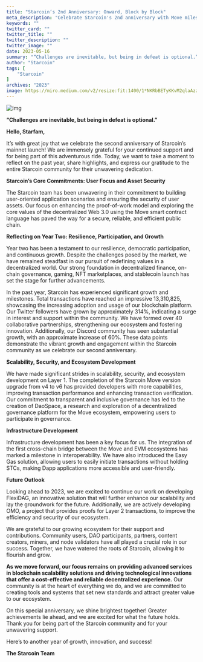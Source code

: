 ```yaml
---
title: "Starcoin’s 2nd Anniversary: Onward, Block by Block"
meta_description: "Celebrate Starcoin's 2nd anniversary with Move milestones and achievements in blockchain growth."
keywords: ""
twitter_card: ""
twitter_title: ""
twitter_description: ""
twitter_image: ""
date: 2023-05-16
summary: "“Challenges are inevitable, but being in defeat is optional.” Hello, Starfam, It’s with great joy that we celebrate the second anniversary of Starcoin’s mainnet launch! We are immensely grateful for your..."
author: "Starcoin"
tags: [
    "Starcoin"
]
archives: "2023"
image: https://miro.medium.com/v2/resize:fit:1400/1*NKRbBETyKKvM2qlaAzz4Zg.png
---
```


![img](https://miro.medium.com/v2/resize:fit:1400/1*NKRbBETyKKvM2qlaAzz4Zg.png)

**“Challenges are inevitable, but being in defeat is optional.”**

**Hello, Starfam,**

It’s with great joy that we celebrate the second anniversary of Starcoin’s mainnet launch! We are immensely grateful for your continued support and for being part of this adventurous ride. Today, we want to take a moment to reflect on the past year, share highlights, and express our gratitude to the entire Starcoin community for their unwavering dedication.

**Starcoin’s Core Commitments: User Focus and Asset Security**

The Starcoin team has been unwavering in their commitment to building user-oriented application scenarios and ensuring the security of user assets. Our focus on enhancing the proof-of-work model and exploring the core values of the decentralized Web 3.0 using the Move smart contract language has paved the way for a secure, reliable, and efficient public chain.

**Reflecting on Year Two: Resilience, Participation, and Growth**

Year two has been a testament to our resilience, democratic participation, and continuous growth. Despite the challenges posed by the market, we have remained steadfast in our pursuit of redefining values in a decentralized world. Our strong foundation in decentralized finance, on-chain governance, gaming, NFT marketplaces, and stablecoin launch has set the stage for further advancements.

In the past year, Starcoin has experienced significant growth and milestones. Total transactions have reached an impressive 13,310,825, showcasing the increasing adoption and usage of our blockchain platform. Our Twitter followers have grown by approximately 314%, indicating a surge in interest and support within the community. We have formed over 40 collaborative partnerships, strengthening our ecosystem and fostering innovation. Additionally, our Discord community has seen substantial growth, with an approximate increase of 60%. These data points demonstrate the vibrant growth and engagement within the Starcoin community as we celebrate our second anniversary.

**Scalability, Security, and Ecosystem Development**

We have made significant strides in scalability, security, and ecosystem development on Layer 1. The completion of the Starcoin Move version upgrade from v4 to v6 has provided developers with more capabilities, improving transaction performance and enhancing transaction verification. Our commitment to transparent and inclusive governance has led to the creation of DaoSpace, a research and exploration of a decentralized governance platform for the Move ecosystem, empowering users to participate in governance.

**Infrastructure Development**

Infrastructure development has been a key focus for us. The integration of the first cross-chain bridge between the Move and EVM ecosystems has marked a milestone in interoperability. We have also introduced the Easy Gas solution, allowing users to easily initiate transactions without holding STCs, making Dapp applications more accessible and user-friendly.

**Future Outlook**

Looking ahead to 2023, we are excited to continue our work on developing FlexiDAG, an innovative solution that will further enhance our scalability and lay the groundwork for the future. Additionally, we are actively developing OMO, a project that provides proofs for Layer 2 transactions, to improve the efficiency and security of our ecosystem.

We are grateful to our growing ecosystem for their support and contributions. Community users, DAO participants, partners, content creators, miners, and node validators have all played a crucial role in our success. Together, we have watered the roots of Starcoin, allowing it to flourish and grow.

**As we move forward, our focus remains on providing advanced services in blockchain scalability solutions and driving technological innovations that offer a cost-effective and reliable decentralized experience.** Our community is at the heart of everything we do, and we are committed to creating tools and systems that set new standards and attract greater value to our ecosystem.

On this special anniversary, we shine brightest together! Greater achievements lie ahead, and we are excited for what the future holds. Thank you for being part of the Starcoin community and for your unwavering support.

Here’s to another year of growth, innovation, and success!

**The Starcoin Team**
